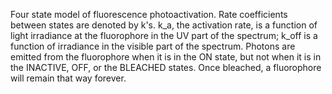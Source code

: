Four state model of fluorescence photoactivation. Rate coefficients between states are denoted by k's. k_a, the activation rate, is a function of light irradiance at the fluorophore in the UV part of the spectrum; k_off is a function of irradiance in the visible part of the spectrum. Photons are emitted from the fluorophore when it is in the ON state, but not when it is in the INACTIVE, OFF, or the BLEACHED states. Once bleached, a fluorophore will remain that way forever.
